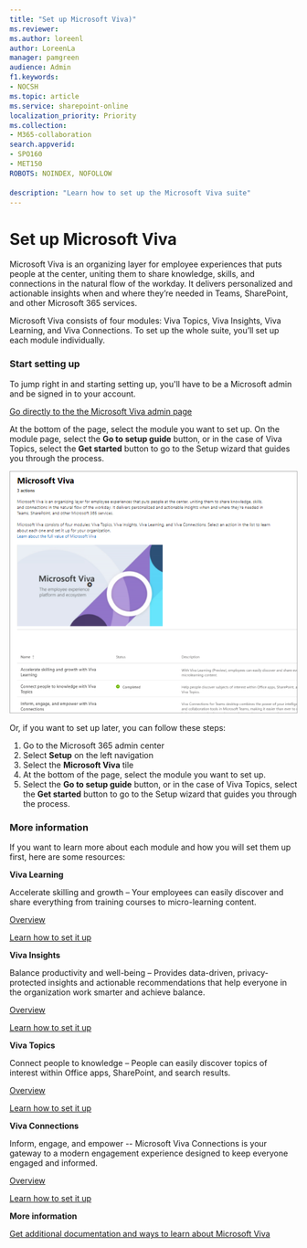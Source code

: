 ```yaml
---
title: "Set up Microsoft Viva)"
ms.reviewer: 
ms.author: loreenl
author: LoreenLa
manager: pamgreen
audience: Admin
f1.keywords:
- NOCSH
ms.topic: article
ms.service: sharepoint-online
localization_priority: Priority
ms.collection:  
- M365-collaboration
search.appverid:
- SPO160
- MET150
ROBOTS: NOINDEX, NOFOLLOW

description: "Learn how to set up the Microsoft Viva suite"
---
```

# Set up Microsoft Viva
Microsoft Viva is an organizing layer for employee experiences that puts people at the center, uniting them to share knowledge, skills, and connections in the natural flow of the workday. It delivers personalized and actionable insights when and where they’re needed in Teams, SharePoint, and other Microsoft 365 services. 

Microsoft Viva consists of four modules: Viva Topics, Viva Insights, Viva Learning, and Viva Connections. To set up the whole suite, you’ll set up each module individually.
 
### Start setting up

To jump right in and starting setting up, you'll have to be a Microsoft admin and be signed in to your account. 

[Go directly to the the Microsoft Viva admin page](https://admin.microsoft.com/Adminportal/Home?source=applauncher#/featureexplorer/collections/VivaExperiences)

At the bottom of the page, select the module you want to set up.
On the module page, select the **Go to setup guide** button, or in the case of Viva Topics, select the **Get started** button to go to the Setup wizard that guides you through the process.

![Viva admin page](../media/viva-setup-page.png)



Or, if you want to set up later, you can follow these steps:
1.	Go to the Microsoft 365 admin center
2.	Select **Setup** on the left navigation
3.	Select the **Microsoft Viva** tile
4.	At the bottom of the page, select the module you want to set up.
5.	Select the **Go to setup guide** button, or in the case of Viva Topics, select the **Get started** button to go to the Setup wizard that guides you through the process.

### More information
If you want to learn more about each module and how you will set them up first, here are some resources:

**Viva Learning** 

Accelerate skilling and growth – Your employees can easily discover and share everything from training courses to micro-learning content.

[Overview](https://docs.microsoft.com/microsoft-365/learning/?view=o365-worldwide)

[Learn how to set it up](https://docs.microsoft.com/microsoft-365/learning/set-up-teams-admin-center?view=o365-worldwide)

**Viva Insights**

Balance productivity and well-being – Provides data-driven, privacy-protected insights and actionable recommendations that help everyone in the organization work smarter and achieve balance.

[Overview](https://docs.microsoft.com/viva/insights/introduction)

[Learn how to set it up](https://docs.microsoft.com/viva/insights/setup/setup-intro)

**Viva Topics**

Connect people to knowledge – People can easily discover topics of interest within Office apps, SharePoint, and search results.

[Overview](https://docs.microsoft.com/microsoft-365/knowledge/)

[Learn how to set it up](https://docs.microsoft.com/microsoft-365/knowledge/set-up-topic-experiences)

**Viva Connections**

Inform, engage, and empower -- Microsoft Viva Connections is your gateway to a modern engagement experience designed to keep everyone engaged and informed.

[Overview](https://docs.microsoft.com/sharepoint/viva-connections-overview)

[Learn how to set it up](https://docs.microsoft.com/sharepoint/guide-to-setting-up-viva-connections)

**More information**

[Get additional documentation and ways to learn about Microsoft Viva](https://docs.microsoft.com/microsoft-365/viva/?view=o365-worldwide)
